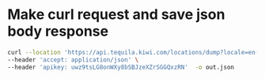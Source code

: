# Make curl request and save json body response

``` bash
curl --location 'https://api.tequila.kiwi.com/locations/dump?locale=en-US&location_types=airport&limit=10000&sort=name&active_only=true' \
--header 'accept: application/json' \
--header 'apikey: uwz9tsLG8onWXy8bSBJzeXZrSGGQxzRN'  -o out.json
```
